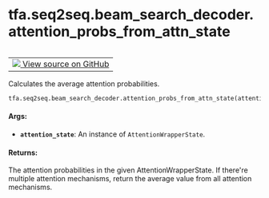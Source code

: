 <div itemscope itemtype="http://developers.google.com/ReferenceObject">
<meta itemprop="name" content="tfa.seq2seq.beam_search_decoder.attention_probs_from_attn_state" />
<meta itemprop="path" content="Stable" />
</div>

# tfa.seq2seq.beam_search_decoder.attention_probs_from_attn_state

<!-- Insert buttons and diff -->

<table class="tfo-notebook-buttons tfo-api" align="left">

<td>
  <a target="_blank" href="https://github.com/tensorflow/addons/tree/r0.7/tensorflow_addons/seq2seq/beam_search_decoder.py#L1056-L1076">
    <img src="https://www.tensorflow.org/images/GitHub-Mark-32px.png" />
    View source on GitHub
  </a>
</td></table>



<!-- Equality marker -->
Calculates the average attention probabilities.

``` python
tfa.seq2seq.beam_search_decoder.attention_probs_from_attn_state(attention_state)
```



<!-- Placeholder for "Used in" -->


#### Args:


* <b>`attention_state`</b>: An instance of `AttentionWrapperState`.


#### Returns:

The attention probabilities in the given AttentionWrapperState.
If there're multiple attention mechanisms, return the average value from
all attention mechanisms.


